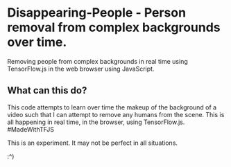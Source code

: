 # Disappearing-People - Person removal from complex backgrounds over time.
Removing people from complex backgrounds in real time using TensorFlow.js in the web browser using JavaScript.

## What can this do?

This code attempts to learn over time the makeup of the background of a video such that I can attempt to remove any humans from the scene. This is all happening in real time, in the browser, using TensorFlow.js. #MadeWithTFJS 

This is an experiment. It may not be perfect in all situations.

:^)
